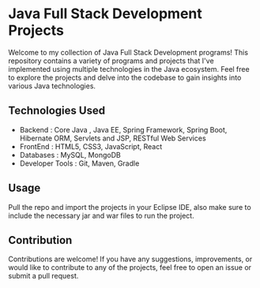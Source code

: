 # Java Full Stack Development Projects

Welcome to my collection of Java Full Stack Development programs! This repository contains a variety of programs and projects that I've implemented using multiple technologies in the Java ecosystem. 
Feel free to explore the projects and delve into the codebase to gain insights into various Java technologies.

## Technologies Used

- Backend : Core Java , Java EE, Spring Framework, Spring Boot, Hibernate ORM, Servlets and JSP, RESTful Web Services
- FrontEnd : HTML5, CSS3, JavaScript, React
- Databases : MySQL, MongoDB
- Developer Tools : Git, Maven, Gradle


## Usage
Pull the repo and import the projects in your Eclipse IDE, also make sure to include the necessary jar and war files to run the project.

## Contribution
Contributions are welcome! If you have any suggestions, improvements, or would like to contribute to any of the projects, feel free to open an issue or submit a pull request.

